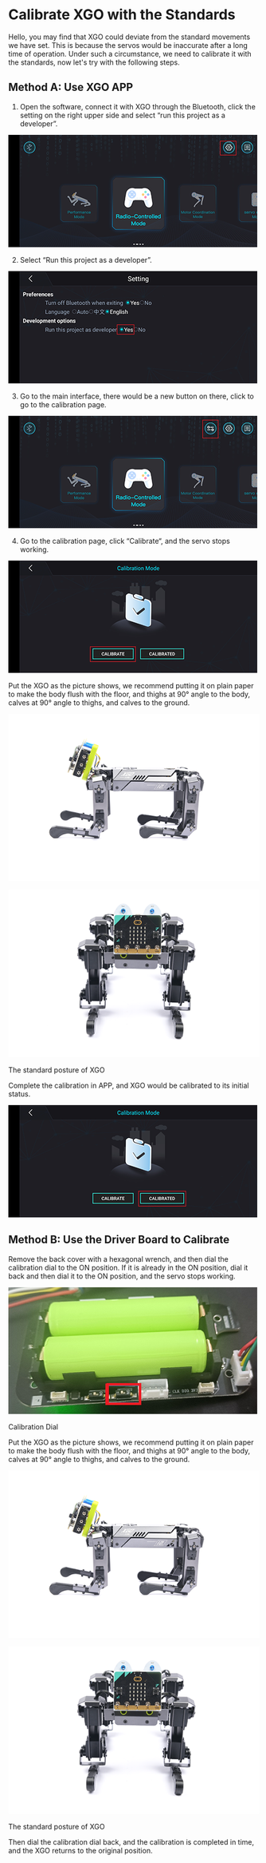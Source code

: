# Calibrate XGO with the Standards


Hello, you may find that XGO could deviate from the standard movements we have set. This is because the servos would be inaccurate after a long time of operation. Under such a circumstance, we need to calibrate it with the standards, now let's try with the following steps.



## Method A: Use XGO APP 

1. Open the software, connect it with XGO through the Bluetooth, click the setting on the right upper side and select “run this project as a developer”. 



![](./images/xgo-011.png)





2. Select “Run this project as a developer”.



![](./images/xgo-009.png)



3. Go to the main interface, there would be a new button on there, click to go to the calibration page. 



![](./images/xgo-012.png)



4. Go to the calibration page, click “Calibrate“, and the servo stops working. 



![](./images/xgo-013.png)




Put the XGO as the picture shows, we recommend putting it on plain paper to make the body flush with the floor, and thighs at 90° angle to the body, calves at 90° angle to thighs, and calves to the ground. 



![](./images/xgo-005.png)



![](./images/xgo-006.png)



The standard posture of XGO

Complete the calibration in APP, and XGO would be calibrated to its initial status. 



![](./images/xgo-010.png)



## Method B: Use the Driver Board to Calibrate

Remove the back cover with a hexagonal wrench, and then dial the calibration dial to the ON position. If it is already in the ON position, dial it back and then dial it to the ON position, and the servo stops working.

![](./images/xgo-008.png)

Calibration Dial

Put the XGO as the picture shows, we recommend putting it on plain paper to make the body flush with the floor, and thighs at 90° angle to the body, calves at 90° angle to thighs, and calves to the ground. 


![](./images/xgo-005.png)



![](./images/xgo-006.png)


The standard posture of XGO

Then dial the calibration dial back, and the calibration is completed in time, and the XGO returns to the original position.
